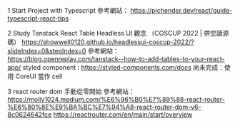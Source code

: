 1 Start Project with Typescript
	參考網站：
	https://pjchender.dev/react/guide-typescript-react-tips

2 Study Tanstack React Table
	Headless UI 觀念 （COSCUP 2022 | 帶您讀源碼）
	   https://showwell0120.github.io/headlessui-coscup-2022/?slideIndex=0&stepIndex=0
	參考網站：
		https://blog.openreplay.com/tanstack--how-to-add-tables-to-your-react-app/
		styled component : https://styled-components.com/docs
	尚未完成：使用 CoreUI 當作 cell

3 react router dom 手動從零開始
	參考網站：
		https://molly1024.medium.com/%E6%96%B0%E7%89%88-react-router-%E6%80%8E%E9%BA%BC%E7%94%A8-react-router-dom-v6-8c0624642fce
		https://reactrouter.com/en/main/start/overview
